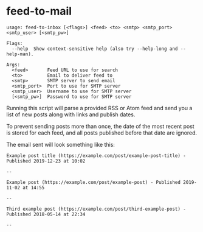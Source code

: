 # feed-to-mail

```
usage: feed-to-inbox [<flags>] <feed> <to> <smtp> <smtp_port> <smtp_user> [<smtp_pw>]

Flags:
  --help  Show context-sensitive help (also try --help-long and --help-man).
  
Args:
  <feed>       Feed URL to use for search
  <to>         Email to deliver feed to
  <smtp>       SMTP server to send email
  <smtp_port>  Port to use for SMTP server
  <smtp_user>  Username to use for SMTP server
  [<smtp_pw>]  Password to use for SMTP server
```

Running this script will parse a provided RSS or Atom feed and send you a list of new posts along with links and publish dates.

To prevent sending posts more than once, the date of the most recent post is stored for each feed, and all posts published before that date are ignored.

The email sent will look something like this:

```
Example post title (https://example.com/post/example-post-title) - Published 2019-12-23 at 10:02

--

Example post (https://example.com/post/example-post) - Published 2019-11-02 at 14:55

--

Third example post (https://example.com/post/third-example-post) - Published 2018-05-14 at 22:34

--
```
